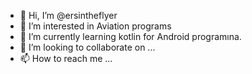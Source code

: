 - 👋 Hi, I’m @ersintheflyer
- 👀 I’m interested in Aviation programs
- 🌱 I’m currently learning kotlin for Android programına.
- 💞️ I’m looking to collaborate on ...
- 📫 How to reach me ...

<!---
ersintheflyer/ersintheflyer is a ✨ special ✨ repository because its `README.md` (this file) appears on your GitHub profile.
You can click the Preview link to take a look at your changes.
--->
